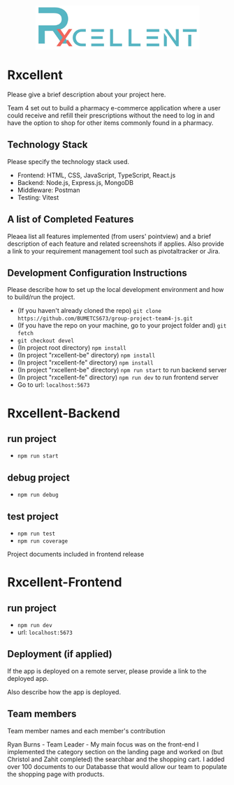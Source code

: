 <p align="center">
    <img height="100" src="be/public/images/logo.png" />
    <br>
</p>

# Rxcellent

Please give a brief description about your project here.

Team 4 set out to build a pharmacy e-commerce application where a user could receive and refill their prescriptions without the need to log in and have the option to shop for other items commonly found in a pharmacy.

## Technology Stack

Please specify the technology stack used.

-   Frontend: HTML, CSS, JavaScript, TypeScript, React.js
-   Backend: Node.js, Express.js, MongoDB
-   Middleware: Postman
-   Testing: Vitest

## A list of Completed Features

Pleaea list all features implemented (from users' pointview) and a brief description of each feature and related screenshots if applies.
Also provide a link to your requirement management tool such as pivotaltracker or Jira.

## Development Configuration Instructions

Please describe how to set up the local development environment and how to build/run the project.

-   (If you haven't already cloned the repo) `git clone https://github.com/BUMETCS673/group-project-team4-js.git`
-   (If you have the repo on your machine, go to your project folder and) `git fetch`
-   `git checkout devel`
-   (In project root directory) `npm install`
-   (In project "rxcellent-be" directory) `npm install`
-   (In project "rxcellent-fe" directory) `npm install`
-   (In project "rxcellent-be" directory) `npm run start` to run backend server
-   (In project "rxcellent-fe" directory) `npm run dev` to run frontend server
-   Go to url: `localhost:5673`

# Rxcellent-Backend

## run project

-   `npm run start`

## debug project

-   `npm run debug`

## test project

-   `npm run test`
-   `npm run coverage`

Project documents included in frontend release

# Rxcellent-Frontend

## run project

-   `npm run dev`
-   url: `localhost:5673`

## Deployment (if applied)

If the app is deployed on a remote server, please provide a link to the deployed app.

Also describe how the app is deployed.

## Team members

Team member names and each member's contribution

Ryan Burns - Team Leader - My main focus was on the front-end I implemented the category section on the landing page and worked on (but Christol and Zahit completed) the searchbar and the shopping cart. I added over 100 documents to our Databasse that would allow our team to populate the shopping page with products.
